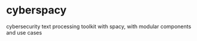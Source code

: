 # cyberspacy
cybersecurity text processing toolkit with spacy, with modular components and use cases
